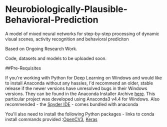 # Neurobiologically-Plausible-Behavioral-Prediction
A model of mixed neural networks for step-by-step processing of dynamic visual scenes, activity recognition and behavioral prediciton

Based on Ongoing Research Work.

Code, datasets and models to be uploaded soon. 

##Pre-Requisites 

If you're working with Python for Deep Learning on Windows and would like to install Anaconda without any hassles, I'd recommend an older, stable release if the newer versions have unresolved bugs in their Windows versions. They can be found in the Anaconda Installer Archive [here](https://repo.continuum.io/archive/). 
This particular project was developed using Anaconda3 v4.4 for Windows.
Also recommended - the [Spyder IDE](https://anaconda.org/anaconda/spyder) - comes bundled with anaconda

You'll also need to install the following Python packages - links to conda install commands provided :[OpenCV3](https://anaconda.org/conda-forge/opencv), [Keras](https://anaconda.org/conda-forge/keras)
